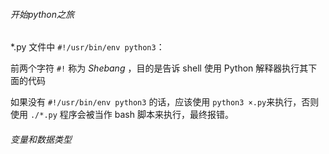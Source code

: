###### 开始python之旅

*.py 文件中 `#!/usr/bin/env python3`：

前两个字符 `#!` 称为 *Shebang* ，目的是告诉 shell 使用 Python 解释器执行其下面的代码

如果没有 `#!/usr/bin/env python3` 的话，应该使用 `python3 ×.py`来执行，否则使用 `./*.py` 程序会被当作 bash 脚本来执行，最终报错。

###### 变量和数据类型